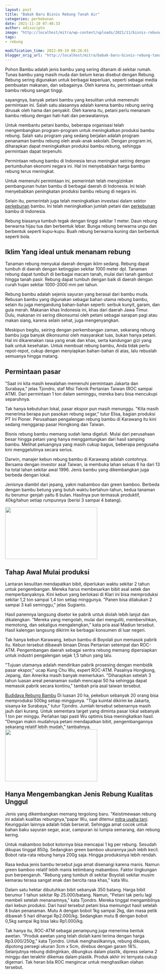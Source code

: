 ```yaml
---
layout: post
title: "Babak Baru Bisnis Rebung Tanah Air"
categories: perkebunan
date: 2021-11-10 07:48:33
author: adisucipto
image: "http://localhost/mitra/wp-content/uploads/2021/11/bisnis-rebung.jpg"
tags:
- rebung

modification_time: 2022-09-19 08:26:01
blogger_orig_url: "http://localhost/mitra/babak-baru-bisnis-rebung-tanah-air.html"
---
```


Pohon Bambu adalah jenis bambu yang sering ditanam di sekitar rumah. Tunas bambu yang masih muda dan belum keras disebut dengan Rebung. Rebung sering digunakan untuk berbagai keperluan, seperti sebagai media pembuatan makanan, dan sebagainya. Oleh karena itu, permintaan untuk bambu rebung sangat tinggi.

sayangnya, banyak petani bambu yang kesulitan untuk memenuhi permintaan ini. Salah satu alasannya adalah karena bambu rebung sering dirusak oleh hama dan penyakit. Oleh karena itu, petani perlu menanam bambu rebung dengan hati-hati dan perawatannya.

Untuk membantu petani bambu, beberapa organisasi telah mengembangkan program-program untuk meningkatkan produksi bambu rebung. Salah satu program yang sedang berjalan adalah program penanaman bambu rebung oleh anak-anak sekolah. Dengan program ini, diharapkan dapat meningkatkan produksi bambu rebung, sehingga permintaan dapat terpenuhi.

Permintaan rebung bambu di Indonesia terus meningkat seiring dengan pertumbuhan ekonomi negara ini. Hal ini menyebabkan harga bambu rebung terus meningkat.

Untuk memenuhi permintaan ini, pemerintah telah mengizinkan pembangunan hutan bambu di berbagai daerah di Indonesia. Ini telah menyebabkan peningkatan produksi bambu rebung di negara ini.

Selain itu, pemerintah juga telah meningkatkan investasi dalam sektor <a class="wpil_keyword_link" title="perkebunan" href="http://127.0.0.1/mitra/perkebunan" data-wpil-keyword-link="linked">perkebunan</a> bambu. Ini telah meningkatkan jumlah petani dan <a class="wpil_keyword_link" title="perkebunan" href="http://127.0.0.1/mitra/perkebunan" data-wpil-keyword-link="linked">perkebunan</a> bambu di Indonesia.

Rebung biasanya tumbuh tegak dengan tinggi sekitar 1 meter. Daun rebung berwarna hijau tua dan berbentuk lebar. Bunga rebung berwarna ungu dan berbentuk seperti kupu-kupu. Buah rebung berwarna kuning dan berbentuk seperti bola.
<h2>Iklim Yang ideal untuk menanam rebung</h2>
Tanaman rebung menyukai daerah dengan iklim sedang. Rebung dapat tumbuh di daerah dengan ketinggian sekitar 1000 meter dpl. Tanaman rebung dapat tumbuh di berbagai macam tanah, mulai dari tanah gambut hingga tanah pasir. Rebung dapat tumbuh dengan baik di daerah dengan curah hujan sekitar 1000-2000 mm per tahun.

Rebung bambu adalah sejenis sayuran yang berasal dari bambu muda. Rebusan bambu yang digunakan sebagai bahan utama rebung bambu, selain itu juga mengandung bahan-bahan seperti: serbuk kunyit, garam, dan gula merah. Makanan khas Indonesia ini, khas dari daerah Jawa Timur. Dulu, makanan ini sering dikonsumsi oleh petani sebagai sarapan pagi atau makan siang, karena selain sehat, juga mengenyangkan.

Meskipun begitu, seiring dengan perkembangan zaman, sekarang rebung bambu juga banyak dikonsumsi oleh masyarakat luas, bukan hanya petani. Hal ini dikarenakan rasa yang enak dan khas, serta kandungan gizi yang baik untuk kesehatan. Untuk membuat rebung bambu, Anda tidak perlu repot-repot, cukup dengan menyiapkan bahan-bahan di atas, lalu rebuslah semuanya hingga matang.
<h2>Permintaan pasar</h2>
"Saat ini kita masih kewalahan memenuhi permintaan Jakarta dan Surabaya," jelas Tjondro, staf Misi Teknik Pertanian Taiwan (ROC sampai ATM). Dari permintaan 1 ton dalam seminggu, mereka baru bisa mencukupi separuhnya.

Tak hanya kebutuhan lokal, pasar ekspor pun masih menunggu. "Kita masih menerima berapa pun pasokan rebung segar," tutur Elisa, bagian produksi PT Ini Pioner. Perusahaan pengalengan rebung bambu di Karawang itu kini sedang menggarap pasar Hongkong dan Taiwan.

Bisnis rebung bambu memang sudah lama digeluti. Mulai dari perusahaan besar hingga petani yang hanya menggantungkan dari hasil samping bambu. Melihat peluangnya yang masih cukup bagus, beberapa pengusaha kini menggelutinya secara serius.

Darwin, manajer kebun rebung bambu di Karawang adalah contohnya. Bersama dengan investor asal Taiwan, ia membuka lahan seluas 6 ha dari 13 ha total lahan sekitar awal 1996. Jenis bambu yang dikembangkan juga berbeda dengan lokal.

Jenisnya diambil dari jepang, yakni mabamboo dan green bamboo. Berbeda dengan bambu betung yang butuh waktu bertahun-tahun, kedua tanaman itu berumur genjah yaitu 8 bulan. Hasilnya pun termasuk produktif, 40kg/tahun setiap rumpunnya (berisi 3 sampai 4 batang).

<a href="http://127.0.0.1/mitra/wp-content/uploads/2021/11/bamboshoot.jpg"><img class="aligncenter wp-image-14774 size-medium" src="http://127.0.0.1/mitra/wp-content/uploads/2021/11/bamboshoot-300x169.jpg" alt="" width="300" height="169" /></a>
<h2 id="Tanah">Tahap Awal Mulai produksi</h2>
Lantaran kesulitan mendapatkan bibit, diperlukan waktu sekitar 2 tahun untuk pengembangan. Mereka harus membesarkan bibit asal setek dan memperbanyaknya. Kini kebun yang berlokasi di Klari ini bisa memproduksi sekitar 1,2 ton sampai 1,4 ton setiap minggunya. "Panen bisa dilakukan 2 sampai 3 kali seminggu," jelas Sugianto.

Hasil panennya langsung disetor ke pabrik untuk diolah lebih lanjut dan dikalengkan. "Mereka yang mengolah, mulai dari menguliti, membersihkan, memotong, dan sekaligus mengalengkan," kata pria asal Madiun tersebut. Hasil kalengan langsung dikirim ke berbagai konsumen di luar negeri.

Tak hanya kebun Karawang, kebun bambu di Boyolali pun memasok pabrik itu. Kebun tersebut dibawah binaan Dinas Pertanian setempat dan ROC-ATM. Pengembangan daerah sebagai sentra rebung memang dipersiapkan untuk industri pengalengan sejak 1,5 tahun yang lalu.

"Tujuan utamanya adalah mendirikan pabrik prosesing dengan membidik pasar ekspor," ucap Kung Chu Wu, expert ROC-ATM. Pasalnya Hongkong, Jepang, dan Amerika masih banyak memerlukan. "Diharapkan setelah 3 tahun luasan areal penanaman sudah mencapai 50 ha sehingga dapat memasok pabrik secara kontinu," tambah pria asal taiwan tersebut.

<a href="http://127.0.0.1/mitra/cara-budidaya-rebung-bambu-taiwan-8.html">Budidaya Rebung Bambu</a> Di luasan 20 ha, pekebun sebanyak 20 orang bisa memproduksi 500kg setiap minggunya. "Tiga kuintal dikirim ke Jakarta, sisanya ke Surabaya," tutur Tjondro. Jumlah tersebut sebenarnya masih jauh dari kurang. Untuk sementara target yang diminta pasar lokal sebanyak 1 ton per minggu. Perlahan tapi pasti Wu optimis bisa meningkatkan hasil. "Dengan makin mudahnya petani mendapatkan bibit, pengembangannya sekarang relatif lebih mudah," tambahnya.
<a href="http://127.0.0.1/mitra/wp-content/uploads/2021/11/Bambu-Taiwan-1.jpg"><img class="wp-image-14775 size-medium aligncenter" src="http://127.0.0.1/mitra/wp-content/uploads/2021/11/Bambu-Taiwan-1-300x169.jpg" alt="" width="300" height="169" /></a>
<h2 id="Unggul">Hanya Mengembangkan Jenis Rebung Kualitas Unggul</h2>
Jenis yang dikembangkan memang tergolong baru. "Keistimewaan rebung ini adalah kualitas rebungnya,"papar Wu, saat ditemui <a href="http://127.0.0.1/mitra">mitra usaha tani</a>. Keunggulan lainnya adalah tidak berserat. Sehingga amat cocok untuk bahan baku sayuran segar, acar, campuran isi lumpia semarang, dan rebung kering.

Untuk mabamboo bobot kotornya bisa mencapai 1 kg per rebung. Sesudah dikupas tinggal 850g. Sedangkan green bamboo ukurannya jauh lebih kecil. Bobot rata-rata rebung hanya 200g saja. Hingga produksinya lebih rendah.

Rasa kedua jenis bambu tersebut juga amat disenangi karena manis. Namun green bamboo relatif lebih manis ketimbang mabamboo. Faktor lingkungan pun berpengaruh. "Rebung yang tumbuh di sekitar Boyolali sekitar musim kemarau terasa sangat enak dan bercita rasa khas," kata Wu.

Dalam satu hektar dibutuhkan bibit sebanyak 350 batang. Harga bibit berumur 1 tahun sekitar Rp 25.000/batang. Namun, "Petani tak perlu lagi membeli setelah menanamnya," kata Tjondro. Mereka tinggal mengambilnya dari kebun produksi. Dari hasil tersebut petani bisa memungut hasil setelah 8 bulan penanaman. Mutu A dengan bobot 1kg sampai 2kg, dan masa petik dibawah 5 hari dihargai Rp2.000/kg. Sedangkan mutu B dengan bobot 0,5kg sampai lkg bisa laku Rp1.000/kg.

Tak hanya itu, ROC-ATM sebagai penampung juga menerima bentuk awetan. "Produk awetan yang telah diolah kami terima dengan harga Rp3.000/250g," kata Tjondro. Untuk menghasilkannya, rebung dikupas, dipotong persegi ukuran 3cm x 5cm, direbus dengan garam 18%. Selanjutnya rebung didinginkan, dibungkus dalam plastik, dipress selama 2 minggu dan terakhir dikemas dalam plastik. Produk akhir ini ternyata cukup digemari. Tak heran bila ROC mengincar untuk menghasilkan olahan tersebut.
